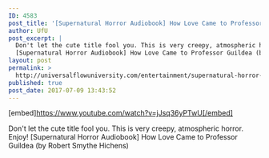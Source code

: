 ```yaml
---
ID: 4583
post_title: '[Supernatural Horror Audiobook] How Love Came to Professor Guildea'
author: UfU
post_excerpt: |
  Don't let the cute title fool you. This is very creepy, atmospheric horror. Enjoy!
  [Supernatural Horror Audiobook] How Love Came to Professor Guildea (by Robert Smythe Hichens)
layout: post
permalink: >
  http://universalflowuniversity.com/entertainment/supernatural-horror-audiobook-how-love-came-to-professor-guildea/
published: true
post_date: 2017-07-09 13:43:52
---
```

[embed]https://www.youtube.com/watch?v=jJsq36yPTwU[/embed]<br>
<p>Don't let the cute title fool you. This is very creepy, atmospheric horror. Enjoy!
[Supernatural Horror Audiobook] How Love Came to Professor Guildea (by Robert Smythe Hichens)</p>